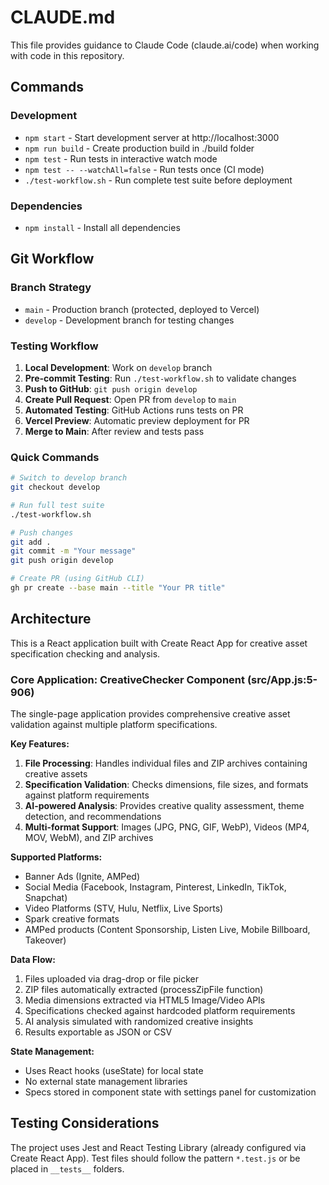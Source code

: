 # CLAUDE.md

This file provides guidance to Claude Code (claude.ai/code) when working with code in this repository.

## Commands

### Development
- `npm start` - Start development server at http://localhost:3000
- `npm run build` - Create production build in ./build folder
- `npm test` - Run tests in interactive watch mode
- `npm test -- --watchAll=false` - Run tests once (CI mode)
- `./test-workflow.sh` - Run complete test suite before deployment

### Dependencies
- `npm install` - Install all dependencies

## Git Workflow

### Branch Strategy
- `main` - Production branch (protected, deployed to Vercel)
- `develop` - Development branch for testing changes

### Testing Workflow
1. **Local Development**: Work on `develop` branch
2. **Pre-commit Testing**: Run `./test-workflow.sh` to validate changes
3. **Push to GitHub**: `git push origin develop`
4. **Create Pull Request**: Open PR from `develop` to `main`
5. **Automated Testing**: GitHub Actions runs tests on PR
6. **Vercel Preview**: Automatic preview deployment for PR
7. **Merge to Main**: After review and tests pass

### Quick Commands
```bash
# Switch to develop branch
git checkout develop

# Run full test suite
./test-workflow.sh

# Push changes
git add .
git commit -m "Your message"
git push origin develop

# Create PR (using GitHub CLI)
gh pr create --base main --title "Your PR title"
```

## Architecture

This is a React application built with Create React App for creative asset specification checking and analysis.

### Core Application: CreativeChecker Component (src/App.js:5-906)

The single-page application provides comprehensive creative asset validation against multiple platform specifications.

**Key Features:**
1. **File Processing**: Handles individual files and ZIP archives containing creative assets
2. **Specification Validation**: Checks dimensions, file sizes, and formats against platform requirements
3. **AI-powered Analysis**: Provides creative quality assessment, theme detection, and recommendations
4. **Multi-format Support**: Images (JPG, PNG, GIF, WebP), Videos (MP4, MOV, WebM), and ZIP archives

**Supported Platforms:**
- Banner Ads (Ignite, AMPed)
- Social Media (Facebook, Instagram, Pinterest, LinkedIn, TikTok, Snapchat)
- Video Platforms (STV, Hulu, Netflix, Live Sports)
- Spark creative formats
- AMPed products (Content Sponsorship, Listen Live, Mobile Billboard, Takeover)

**Data Flow:**
1. Files uploaded via drag-drop or file picker
2. ZIP files automatically extracted (processZipFile function)
3. Media dimensions extracted via HTML5 Image/Video APIs
4. Specifications checked against hardcoded platform requirements
5. AI analysis simulated with randomized creative insights
6. Results exportable as JSON or CSV

**State Management:**
- Uses React hooks (useState) for local state
- No external state management libraries
- Specs stored in component state with settings panel for customization

## Testing Considerations

The project uses Jest and React Testing Library (already configured via Create React App). Test files should follow the pattern `*.test.js` or be placed in `__tests__` folders.